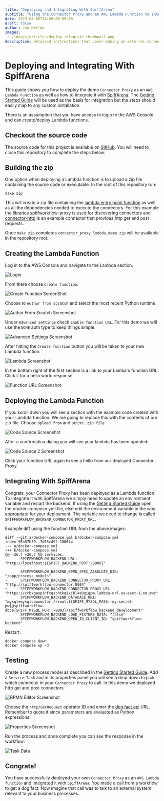```yaml
---
title: "Deploying and Integrating With SpiffArena"
subtitle: "Using the Connector Proxy and an AWS Lambda Function to Integrate with SpiffArena"
date: 2023-04-06T14:09:00-05:00
draft: false
author: Jon Herron
images: 
 - /images/articles/deploy_integrate_thumbnail.png
description: Detailed instructions that cover making an external connection from SpiffWorkflow to a 3rd party service.
---
```


# Deploying and Integrating With SpiffArena

This guide shows you how to deploy the demo `Connector Proxy` as an `AWS Lambda Function` as well as how to integrate it with [SpiffArena](https://www.spiffworkflow.org/pages/spiffarena/).
The [Getting Started Guide](https://www.spiffworkflow.org/posts/articles/get_started/) will be used as the basis for integration but the steps should easily map to any custom installation.

There is an assumption that you have access to login to the AWS Console and can create/deploy Lambda functions.

## Checkout the source code

The source code for this project is available on [GitHub](https://github.com/sartography/connector-proxy-lambda-demo).
You will need to close this repository to complete the steps below.

## Building the zip

One option when deploying a Lambda function is to upload a zip file containing the source code or executable.
In the root of this repository run:

```
make zip
```

This will create a zip file containing the [lambda entry point function](https://github.com/jbirddog/connector-proxy-lambda-demo/blob/main/connector_proxy_lambda_demo/lambda_function.py#L5) as well as all the dependencies needed to execute the connectors.
For this example the libraries [spiffworkflow-proxy](https://github.com/sartography/spiffworkflow-proxy) is used for discovering connectors and [connector-http](https://github.com/sartography/connector-http) is an example connector that provides http get and post requests.

Once `make zip` completes `connector_proxy_lambda_demo.zip` will be available in the repository root.

## Creating the Lambda Function

Log in to the AWS Console and navigate to the Lambda section.

![Login](./login.png)

From there choose `Create function`.

![Create Function ScreenShot](create_function.png)

Choose to `Author from scratch` and select the most recent Python runtime.

![Author From Scratch Screenshot](author_from_scratch.png)

Under `Advanced Settings` check `Enable function URL`.
For this demo we will use the `NONE` auth type to keep things simple.

![Advanced Settings Screenshot](advanced_settings.png)

After hitting the `Create function` button you will be taken to your new Lambda function:

![Lambda Screenshot](lambda.png)

In the bottom right of the first section is a link to your Lamba's function URL.
Click it for a hello world response.

![Function URL Screenshot](function_url.png)

## Deploying the Lambda Function

If you scroll down you will see a section with the example code created with your Lambda function.
We are going to replace this with the contents of our zip file.
Choose `Upload from` and select `.zip file`.

![Code Source Screenshot](code_source.png)

After a confirmation dialog you will see your lambda has been updated:

![Code Source 2 Screenshot](code_source2.png)

Click your function URL again to see a hello from our deployed Connector Proxy.

## Integrating With SpiffArena

Congrats, your Connector Proxy has been deployed as a Lambda function.
To integrate it with SpiffArena we simply need to update an environment variable and restart the backend.
If using the [Getting Started Guide](/posts/articles/get_started/) open the docker-compose.yml file, else edit the environment variable in the way appropriate for your deployment.
The variable we need to change is called `SPIFFWORKFLOW_BACKEND_CONNECTOR_PROXY_URL`.

Example diff using the function URL from the above images:

```
diff --git a/docker-compose.yml b/docker-compose.yml
index 95b87b39..7d55c492 100644
--- a/docker-compose.yml
+++ b/docker-compose.yml
@@ -26,7 +26,7 @@ services:
       SPIFFWORKFLOW_BACKEND_URL: "http://localhost:${SPIFF_BACKEND_PORT:-8000}"
 
       SPIFFWORKFLOW_BACKEND_BPMN_SPEC_ABSOLUTE_DIR: "/app/process_models"
-      SPIFFWORKFLOW_BACKEND_CONNECTOR_PROXY_URL: "http://spiffworkflow-connector:8004"
+      SPIFFWORKFLOW_BACKEND_CONNECTOR_PROXY_URL: "https://crbxgaopinfxqscntkqixjbl4e0gigpm.lambda-url.us-east-1.on.aws"
       SPIFFWORKFLOW_BACKEND_DATABASE_URI: "mysql+mysqlconnector://root:${SPIFF_MYSQL_PASS:-my-secret-pw}@spiffworkflow-db:${SPIFF_MYSQL_PORT:-8003}/spiffworkflow_backend_development"
       SPIFFWORKFLOW_BACKEND_LOAD_FIXTURE_DATA: "false"
       SPIFFWORKFLOW_BACKEND_OPEN_ID_CLIENT_ID: "spiffworkflow-backend"

```

Restart:

```
docker compose down
docker compose up -d
```

## Testing

Create a new process model as described in the [Getting Started Guide](/posts/articles/get_started/).
Add a `Service Task` and in its properties panel you will see a drop down to pick which connector in your `Connector Proxy` to call.
In this demo we deployed http get and post connectors:

![BPMN Editor Screenshot](bpmn_editor.png)

Choose the `http/GetRequest` operator ID and enter the [dog fact api](https://dog-api.kinduff.com/api/facts) URL.
Remember to quote it since parameters are evaluated as Python expressions.

![Properties Screenshot](properties.png)

Run the process and once complete you can see the response in the workflow:

![Task Data](task_data.png)

## Congrats!

You have successfully deployed your own `Connector Proxy` as an `AWS Lambda function` and integrated it with `SpiffArena`.
You made a call from a workflow to get a dog fact.
Now imagine that call was to talk to an external system relevant to your business processes.
